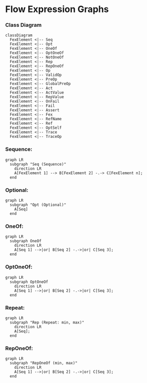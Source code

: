 # Flow Expression Graphs

### Class Diagram
```mermaid
classDiagram
  FexElement <|-- Seq
  FexElement <|-- Opt
  FexElement <|-- OneOf
  FexElement <|-- OptOneOf
  FexElement <|-- NotOneOf
  FexElement <|-- Rep
  FexElement <|-- RepOneOf
  FexElement <|-- Op
  FexElement <|-- ValidOp
  FexElement <|-- PreOp
  FexElement <|-- GlobalPreOp
  FexElement <|-- Act
  FexElement <|-- ActValue
  FexElement <|-- RepValue
  FexElement <|-- OnFail
  FexElement <|-- Fail
  FexElement <|-- Assert
  FexElement <|-- Fex
  FexElement <|-- RefName
  FexElement <|-- Ref
  FexElement <|-- OptSelf
  FexElement <|-- Trace
  FexElement <|-- TraceOp

```

### Sequence:
```mermaid
graph LR
  subgraph "Seq (Sequence)" 
    direction LR
    A[FexElement 1] --> B[FexElement 2] -.-> C[FexElement n];
  end
```

### Optional:
```mermaid
graph LR
  subgraph "Opt (Optional)" 
    A[Seq]
  end
```

### OneOf:
```mermaid
graph LR
  subgraph OneOf
    direction LR
    A[Seq 1] -->|or| B[Seq 2] -.->|or| C[Seq 3];
  end
```

### OptOneOf:
```mermaid
graph LR
  subgraph OptOneOf
    direction LR
    A[Seq 1] -->|or| B[Seq 2] -.->|or| C[Seq 3];
  end
```

### Repeat:
```mermaid
graph LR
  subgraph "Rep (Repeat: min, max)"
    direction LR
    A[Seq];
  end
```

### RepOneOf:
```mermaid
graph LR
  subgraph "RepOneOf (min, max)"
    direction LR
    A[Seq 1] -->|or| B[Seq 2] -.->|or| C[Seq 3];
  end
```
